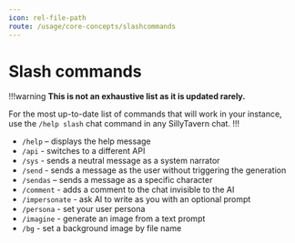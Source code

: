 ```yaml
---
icon: rel-file-path
route: /usage/core-concepts/slashcommands
---
```


# Slash commands

!!!warning
**This is not an exhaustive list as it is updated rarely.**

For the most up-to-date list of commands that will work in your instance, use the `/help slash` chat command in any SillyTavern chat.
!!!

- `/help` – displays the help message
- `/api` - switches to a different API
- `/sys` - sends a neutral message as a system narrator
- `/send` - sends a message as the user without triggering the generation
- `/sendas` – sends a message as a specific character
- `/comment` - adds a comment to the chat invisible to the AI
- `/impersonate` - ask AI to write as you with an optional prompt
- `/persona` - set your user persona
- `/imagine` - generate an image from a text prompt
- `/bg` - set a background image by file name
